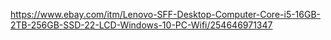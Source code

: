 https://www.ebay.com/itm/Lenovo-SFF-Desktop-Computer-Core-i5-16GB-2TB-256GB-SSD-22-LCD-Windows-10-PC-Wifi/254646971347
